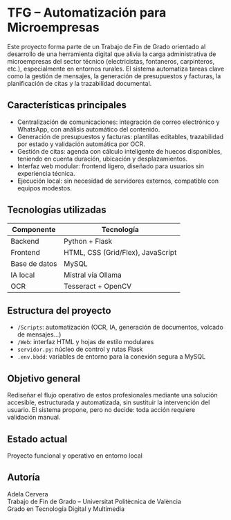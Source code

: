 # TFG – Automatización para Microempresas

Este proyecto forma parte de un Trabajo de Fin de Grado orientado al desarrollo de una herramienta digital que alivia la carga administrativa de microempresas del sector técnico (electricistas, fontaneros, carpinteros, etc.), 
especialmente en entornos rurales. El sistema automatiza tareas clave como la gestión de mensajes, la generación de presupuestos y facturas, la planificación de citas y la trazabilidad documental.

## Características principales

- Centralización de comunicaciones: integración de correo electrónico y WhatsApp, con análisis automático del contenido.
- Generación de presupuestos y facturas: plantillas editables, trazabilidad por estado y validación automática por OCR.
- Gestión de citas: agenda con cálculo inteligente de huecos disponibles, teniendo en cuenta duración, ubicación y desplazamientos.
- Interfaz web modular: frontend ligero, diseñado para usuarios sin experiencia técnica.
- Ejecución local: sin necesidad de servidores externos, compatible con equipos modestos.

## Tecnologías utilizadas

| Componente    | Tecnología             |
|---------------|------------------------|
| Backend       | Python + Flask         |
| Frontend      | HTML, CSS (Grid/Flex), JavaScript |
| Base de datos | MySQL                  |
| IA local      | Mistral vía Ollama     |
| OCR           | Tesseract + OpenCV     |

## Estructura del proyecto

- `/Scripts`: automatización (OCR, IA, generación de documentos, volcado de mensajes…)
- `/Web`: interfaz HTML y hojas de estilo modulares
- `servidor.py`: núcleo de control y rutas Flask
- `.env.bbdd`: variables de entorno para la conexión segura a MySQL

## Objetivo general

Rediseñar el flujo operativo de estos profesionales mediante una solución accesible, estructurada y automatizada, sin sustituir la intervención del usuario. El sistema propone, pero no decide: toda acción requiere validación manual.

## Estado actual

Proyecto funcional y operativo en entorno local

## Autoría

Adela Cervera  
Trabajo de Fin de Grado – Universitat Politècnica de València  
Grado en Tecnología Digital y Multimedia
